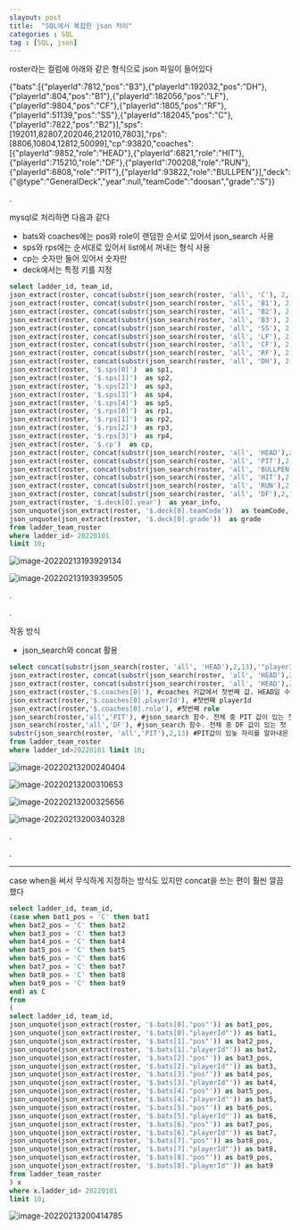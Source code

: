 ```yaml
---
slayout: post
title:  "SQL에서 복잡한 json 처리"
categories : SQL
tag : [SQL, json]
---
```




roster라는 컬럼에 아래와 같은 형식으로 json 파일이 들어있다

{"bats":[{"playerId":7812,"pos":"B3"},{"playerId":192032,"pos":"DH"},{"playerId":804,"pos":"B1"},{"playerId":182056,"pos":"LF"},{"playerId":9804,"pos":"CF"},{"playerId":1805,"pos":"RF"},{"playerId":51139,"pos":"SS"},{"playerId":182045,"pos":"C"},{"playerId":7822,"pos":"B2"}],"sps":[192011,82807,202046,212010,7803],"rps":[8806,10804,12812,50099],"cp":93820,"coaches":[{"playerId":9852,"role":"HEAD"},{"playerId":6821,"role":"HIT"},{"playerId":715210,"role":"DF"},{"playerId":700208,"role":"RUN"},{"playerId":6808,"role":"PIT"},{"playerId":93822,"role":"BULLPEN"}],"deck":{"@type":"GeneralDeck","year":null,"teamCode":"doosan","grade":"S"}}

.

mysql로 처리하면 다음과 같다

- bats와 coaches에는 pos와 role이 랜덤한 순서로 있어서 json_search 사용
- sps와 rps에는 순서대로 있어서 list에서 꺼내는 형식 사용
- cp는 숫자만 들어 있어서 숫자만
- deck에서는 특정 키를 지정

```sql
select ladder_id, team_id, 
json_extract(roster, concat(substr(json_search(roster, 'all', 'C'), 2, 10),'"playerId"')) as C,
json_extract(roster, concat(substr(json_search(roster, 'all', 'B1'), 2, 10),'"playerId"')) as B1,
json_extract(roster, concat(substr(json_search(roster, 'all', 'B2'), 2, 10),'"playerId"')) as B2,
json_extract(roster, concat(substr(json_search(roster, 'all', 'B3'), 2, 10),'"playerId"')) as B3,
json_extract(roster, concat(substr(json_search(roster, 'all', 'SS'), 2, 10),'"playerId"')) as SS,
json_extract(roster, concat(substr(json_search(roster, 'all', 'LF'), 2, 10),'"playerId"')) as LF,
json_extract(roster, concat(substr(json_search(roster, 'all', 'CF'), 2, 10),'"playerId"')) as CF,
json_extract(roster, concat(substr(json_search(roster, 'all', 'RF'), 2, 10),'"playerId"')) as RF,
json_extract(roster, concat(substr(json_search(roster, 'all', 'DH'), 2, 10),'"playerId"')) as DH,
json_extract(roster, '$.sps[0]')  as sp1, 
json_extract(roster, '$.sps[1]')  as sp2,
json_extract(roster, '$.sps[2]')  as sp3,
json_extract(roster, '$.sps[3]')  as sp4,
json_extract(roster, '$.sps[4]')  as sp5,
json_extract(roster, '$.rps[0]')  as rp1, 
json_extract(roster, '$.rps[1]')  as rp2,
json_extract(roster, '$.rps[2]')  as rp3,
json_extract(roster, '$.rps[3]')  as rp4,
json_extract(roster, '$.cp')  as cp,
json_extract(roster, concat(substr(json_search(roster, 'all', 'HEAD'),2,13),'"playerId"')) as HEAD,
json_extract(roster, concat(substr(json_search(roster, 'all', 'PIT'),2,13),'"playerId"')) as PIT,
json_extract(roster, concat(substr(json_search(roster, 'all', 'BULLPEN'),2,13),'"playerId"')) as BULLPEN,
json_extract(roster, concat(substr(json_search(roster, 'all', 'HIT'),2,13),'"playerId"')) as HIT,
json_extract(roster, concat(substr(json_search(roster, 'all', 'RUN'),2,13),'"playerId"')) as RUN,
json_extract(roster, concat(substr(json_search(roster, 'all', 'DF'),2,13),'"playerId"')) as DF,
json_extract(roster, '$.deck[0].year')  as year_info,
json_unquote(json_extract(roster, '$.deck[0].teamCode'))  as teamCode,
json_unquote(json_extract(roster, '$.deck[0].grade'))  as grade
from ladder_team_roster
where ladder_id> 20220101 
limit 10;
```

![image-20220213193929134](../../../../img/2022-02-13-sql_json1/image-20220213193929134.png)

![image-20220213193939505](../../../../img/2022-02-13-sql_json1/image-20220213193939505.png)



.

.

작동 방식

- json_search와 concat 활용

```sql
select concat(substr(json_search(roster, 'all', 'HEAD'),2,13),'"playerId"'), # concat 결과 값
json_extract(roster, concat(substr(json_search(roster, 'all', 'HEAD'),2,13),'"playerId"')), #playerId에 따옴표 붙인 경우
json_extract(roster, concat(substr(json_search(roster, 'all', 'HEAD'),2,13),'playerId')), #playerId에 따옴표 안 붙인 경우 : 붙인 경우와 결과는 같다
json_extract(roster,'$.coaches[0]'), #coaches 키값에서 첫번째 값. HEAD일 수도 PIT일 수도 있고 다양하다
json_extract(roster,'$.coaches[0].playerId'), #첫번째 playerId
json_extract(roster,'$.coaches[0].role'), #첫번째 role
json_search(roster,'all','PIT'), #json_search 함수. 전체 중 PIT 값이 있는 첫 번째 자리를 알아내와라
json_search(roster,'all','DF'), #json_search 함수. 전체 중 DF 값이 있는 첫 번째 자리를 알아내와라
substr(json_search(roster, 'all','PIT'),2,13) #PIT값이 있늦 자리를 알아내온 후, 그 문자열을 두번째부터 13번쩨 전까지 잘라라
from ladder_team_roster
where ladder_id>20220101 limit 10;
```

![image-20220213200240404](../../../../img/2022-02-13-sql_json1/image-20220213200240404.png)

![image-20220213200310653](../../../../img/2022-02-13-sql_json1/image-20220213200310653.png)

![image-20220213200325656](../../../../img/2022-02-13-sql_json1/image-20220213200325656.png)

![image-20220213200340328](../../../../img/2022-02-13-sql_json1/image-20220213200340328.png)

.

.

---



case when을 써서 무식하게 지정하는 방식도 있지만 concat을 쓰는 편이 훨씬 깔끔했다

```sql
select ladder_id, team_id, 
(case when bat1_pos = 'C' then bat1  
when bat2_pos = 'C' then bat2
when bat3_pos = 'C' then bat3
when bat4_pos = 'C' then bat4
when bat5_pos = 'C' then bat5
when bat6_pos = 'C' then bat6
when bat7_pos = 'C' then bat7
when bat8_pos = 'C' then bat8
when bat9_pos = 'C' then bat9
end) as C
from
(
select ladder_id, team_id, 
json_unquote(json_extract(roster, '$.bats[0]."pos"')) as bat1_pos,
json_unquote(json_extract(roster, '$.bats[0]."playerId"')) as bat1,
json_unquote(json_extract(roster, '$.bats[1]."pos"')) as bat2_pos,
json_unquote(json_extract(roster, '$.bats[1]."playerId"')) as bat2,
json_unquote(json_extract(roster, '$.bats[2]."pos"')) as bat3_pos,
json_unquote(json_extract(roster, '$.bats[2]."playerId"')) as bat3,
json_unquote(json_extract(roster, '$.bats[3]."pos"')) as bat4_pos,
json_unquote(json_extract(roster, '$.bats[3]."playerId"')) as bat4,
json_unquote(json_extract(roster, '$.bats[4]."pos"')) as bat5_pos,
json_unquote(json_extract(roster, '$.bats[4]."playerId"')) as bat5,
json_unquote(json_extract(roster, '$.bats[5]."pos"')) as bat6_pos,
json_unquote(json_extract(roster, '$.bats[5]."playerId"')) as bat6,
json_unquote(json_extract(roster, '$.bats[6]."pos"')) as bat7_pos,
json_unquote(json_extract(roster, '$.bats[6]."playerId"')) as bat7,
json_unquote(json_extract(roster, '$.bats[7]."pos"')) as bat8_pos,
json_unquote(json_extract(roster, '$.bats[7]."playerId"')) as bat8,
json_unquote(json_extract(roster, '$.bats[8]."pos"')) as bat9_pos,
json_unquote(json_extract(roster, '$.bats[8]."playerId"')) as bat9
from ladder_team_roster 
) x 
where x.ladder_id> 20220101
limit 10;
```

![image-20220213200414785](../../../../img/2022-02-13-sql_json1/image-20220213200414785.png)
